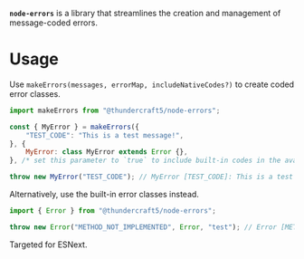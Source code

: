 **`node-errors`** is a library that streamlines the creation and management of message-coded errors.

# Usage
Use `makeErrors(messages, errorMap, includeNativeCodes?)` to create coded error classes.
```js
import makeErrors from "@thundercraft5/node-errors";

const { MyError } = makeErrors({
	"TEST_CODE": "This is a test message!",
}, {
	MyError: class MyError extends Error {},
}, /* set this parameter to `true` to include built-in codes in the available messages */ false);

throw new MyError("TEST_CODE"); // MyError [TEST_CODE]: This is a test message!
```

Alternatively, use the built-in error classes instead.
```js
import { Error } from "@thundercraft5/node-errors";

throw new Error("METHOD_NOT_IMPLEMENTED", Error, "test"); // Error [METHOD_NOT_IMPLEMENTED]: Method Error#test() is not implemented.
```

Targeted for ESNext.